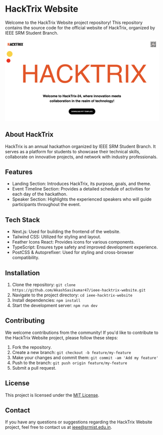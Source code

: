 # HackTrix Website

Welcome to the HackTrix Website project repository! This repository contains the source code for the official website of HackTrix, organized by IEEE SRM Student Branch.

![HackTrix Website](public/img/reference_img/hacktrix-website.png)

## About HackTrix

HackTrix is an annual hackathon organized by IEEE SRM Student Branch. It serves as a platform for students to showcase their technical skills, collaborate on innovative projects, and network with industry professionals.

## Features

- Landing Section: Introduces HackTrix, its purpose, goals, and theme.
- Event Timeline Section: Provides a detailed schedule of activities for each day of the hackathon.
- Speaker Section: Highlights the experienced speakers who will guide participants throughout the event.

## Tech Stack

- Next.js: Used for building the frontend of the website.
- Tailwind CSS: Utilized for styling and layout.
- Feather Icons React: Provides icons for various components.
- TypeScript: Ensures type safety and improved development experience.
- PostCSS & Autoprefixer: Used for styling and cross-browser compatibility.

## Installation

1. Clone the repository: `git clone https://github.com/AkashSasikumar47/ieee-hacktrix-website.git`
2. Navigate to the project directory: `cd ieee-hacktrix-website`
3. Install dependencies: `npm install`
4. Start the development server: `npm run dev`

## Contributing

We welcome contributions from the community! If you'd like to contribute to the HackTrix Website project, please follow these steps:

1. Fork the repository.
2. Create a new branch: `git checkout -b feature/my-feature`
3. Make your changes and commit them: `git commit -am 'Add my feature'`
4. Push to the branch: `git push origin feature/my-feature`
5. Submit a pull request.

## License

This project is licensed under the [MIT License](LICENSE).

## Contact

If you have any questions or suggestions regarding the HackTrix Website project, feel free to contact us at [ieee@srmist.edu.in](mailto:ieee@srmist.edu.in).